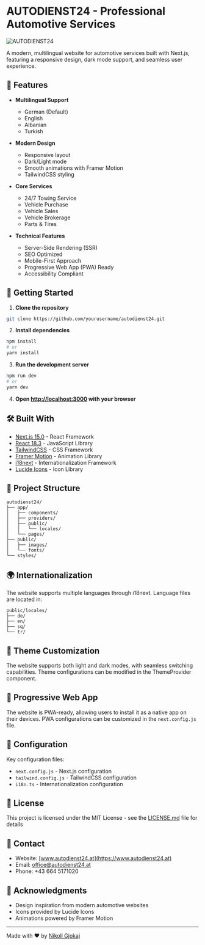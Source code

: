 # AUTODIENST24 - Professional Automotive Services

![AUTODIENST24](public/images/og-image.jpg)

A modern, multilingual website for automotive services built with Next.js, featuring a responsive design, dark mode support, and seamless user experience.

## 🌟 Features

- **Multilingual Support**
  - German (Default)
  - English
  - Albanian
  - Turkish

- **Modern Design**
  - Responsive layout
  - Dark/Light mode
  - Smooth animations with Framer Motion
  - TailwindCSS styling

- **Core Services**
  - 24/7 Towing Service
  - Vehicle Purchase
  - Vehicle Sales
  - Vehicle Brokerage
  - Parts & Tires

- **Technical Features**
  - Server-Side Rendering (SSR)
  - SEO Optimized
  - Mobile-First Approach
  - Progressive Web App (PWA) Ready
  - Accessibility Compliant

## 🚀 Getting Started

1. **Clone the repository**

```bash
git clone https://github.com/yourusername/autodienst24.git
```

2. **Install dependencies**
```bash
npm install
# or
yarn install
```

3. **Run the development server**
```bash
npm run dev
# or
yarn dev
```

4. **Open [http://localhost:3000](http://localhost:3000) with your browser**

## 🛠 Built With

- [Next.js 15.0](https://nextjs.org/) - React Framework
- [React 18.3](https://reactjs.org/) - JavaScript Library
- [TailwindCSS](https://tailwindcss.com/) - CSS Framework
- [Framer Motion](https://www.framer.com/motion/) - Animation Library
- [i18next](https://www.i18next.com/) - Internationalization Framework
- [Lucide Icons](https://lucide.dev/) - Icon Library

## 📁 Project Structure

```
autodienst24/
├── app/
│   ├── components/
│   ├── providers/
│   ├── public/
│   │   └── locales/
│   └── pages/
├── public/
│   ├── images/
│   └── fonts/
└── styles/
```

## 🌍 Internationalization

The website supports multiple languages through i18next. Language files are located in:

```
public/locales/
├── de/
├── en/
├── sq/
└── tr/
```

## 🎨 Theme Customization

The website supports both light and dark modes, with seamless switching capabilities. Theme configurations can be modified in the ThemeProvider component.

## 📱 Progressive Web App

The website is PWA-ready, allowing users to install it as a native app on their devices. PWA configurations can be customized in the `next.config.js` file.

## 🔧 Configuration

Key configuration files:

- `next.config.js` - Next.js configuration
- `tailwind.config.js` - TailwindCSS configuration
- `i18n.ts` - Internationalization configuration

## 📄 License

This project is licensed under the MIT License - see the [LICENSE.md](LICENSE.md) file for details

## 👥 Contact

- Website: [www.autodienst24.at](https://www.autodienst24.at)
- Email: office@autodienst24.at
- Phone: +43 664 5171020

## 🙏 Acknowledgments

- Design inspiration from modern automotive websites
- Icons provided by Lucide Icons
- Animations powered by Framer Motion

---

Made with ❤️ by [Nikoll Gjokaj](https://www.linkedin.com/in/nikoll-gjokaj-929249240)
